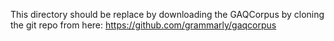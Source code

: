 This directory should be replace by downloading the GAQCorpus by cloning the git repo from here: https://github.com/grammarly/gaqcorpus